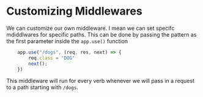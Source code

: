 # Customizing Middlewares

We can customize our own middleware. I mean we can set specifc mdiddlwares for specific paths. This can be done by passing the pattern as the first parameter inside the `app.use()` function

```Javascript
    app.use("/dogs", (req, res, next) => {
        req.class = "DOG"
        next();
    })
```

This middleware will run for every verb whenever we will pass in a request to a path starting with `/dogs`.